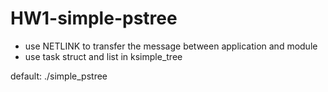 # HW1-simple-pstree

- use NETLINK to transfer the message between application and module
- use task struct and list in ksimple_tree


default:  ./simple_pstree   


